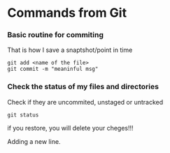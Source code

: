 # Commands from Git

### Basic routine for commiting

That is how I save a snaptshot/point in time
```
git add <name of the file>
git commit -m "meaninful msg"
```

### Check the status of my files and directories

Check if they are uncommited, unstaged or untracked

`git status`

if you restore, you will delete your cheges!!!

Adding a new line.